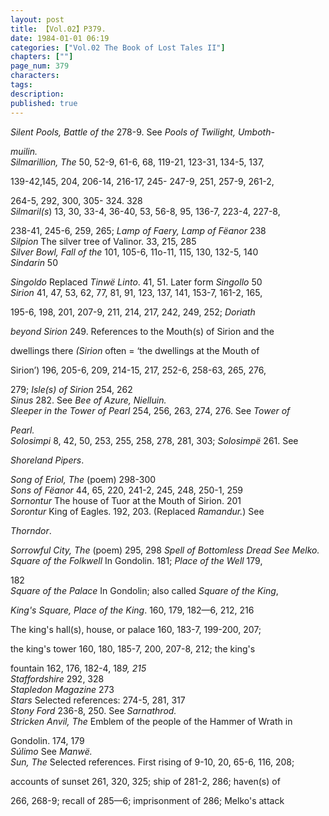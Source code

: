 ```yaml
---
layout: post
title: 【Vol.02】P379.
date: 1984-01-01 06:19
categories: ["Vol.02 The Book of Lost Tales II"]
chapters: [""]
page_num: 379
characters: 
tags: 
description: 
published: true
---
```


<p style="text-indent: 0;">
<I>Silent Pools, Battle of the</I> 278-9. See <I>Pools of Twilight, Umboth-</I>
</p>

<I>muilin.<BR>Silmarillion, The</I> 50, 52-9, 61-6, 68, 119-21, 123-31, 134-5, 137,

139-42,145, 204, 206-14, 216-17, 245- 247-9, 251, 257-9, 261-2,

264-5, 292, 300, 305- 324. 328<BR><I>Silmaril(s</I>) 13, 30, 33-4, 36-40, 53, 56-8, 95, 136-7, 223-4, 227-8,

238-41, 245-6, 259, 265; <I>Lamp of Faery, Lamp of Fëanor</I> 238<BR><I>Silpion</I> The silver tree of Valinor. 33, 215, 285<BR><I>Silver Bowl, Fall of the</I> 101, 105-6, 11o-11, 115, 130, 132-5, 140<BR><I>Sindarin</I> 50

<I>Singoldo</I> Replaced <I>Tinwë Linto</I>. 41, 51. Later form <I>Singollo</I> 50<BR><I>Sirion</I> 41, 47, 53, 62, 77, 81, 91, 123, 137, 141, 153-7, 161-2, 165,

195-6, 198, 201, 207-9, 211, 214, 217, 242, 249, 252; <I>Doriath</I>

<I>beyond Sirion</I> 249. References to the Mouth(s) of Sirion and the

dwellings there <I>(Sirion</I> often = ‘the dwellings at the Mouth of

Sirion’) 196, 205-6, 209, 214-15, 217, 252-6, 258-63, 265, 276,

279; <I>Isle(s) of Sirion</I> 254, 262<BR><I>Sinus</I> 282. See <I>Bee of Azure, Nielluin.<BR>Sleeper in the Tower of Pearl</I> 254, 256, 263, 274, 276. See <I>Tower of</I>

<I>Pearl.<BR>Solosimpi</I> 8, 42, 50, 253, 255, 258, 278, 281, 303; <I>Solosimpë</I> 261. See

<I>Shoreland Pipers</I>.

<I>Song of Eriol, The</I> (poem) 298-300<BR><I>Sons of Fëanor</I> 44, 65, 220, 241-2, 245, 248, 250-1, 259<BR><I>Sornontur</I> The house of Tuor at the Mouth of Sirion. 201<BR><I>Sorontur</I> King of Eagles. 192, 203. (Replaced <I>Ramandur.</I>) See

<I>Thorndor</I>.

<I>Sorrowful City, The</I> (poem) 295, 298 <I>Spell of Bottomless Dread See Melko. Square of the Folkwell</I> In Gondolin. 181; <I>Place of the Well</I> 179,

182<BR><I>Square of the Palace</I> In Gondolin; also called <I>Square of the King</I>,

<I>King's Square, Place of the King</I>. 160, 179, 182—6, 212, 216

The king's hall(s), house, or palace 160, 183-7, 199-200, 207;

the king's tower 160, 180, 185-7, 200, 207-8, 212; the king's

fountain 162, 176, 182-4, 18<I>9, 215<BR>Staffordshire</I> 292, 328<BR><I>Stapledon Magazine</I> 273<BR><I>Stars</I> Selected references: 274-5, 281, 317<BR><I>Stony Ford</I> 236-8, 250. See <I>Sarnathrod.<BR>Stricken Anvil, The</I> Emblem of the people of the Hammer of Wrath in

Gondolin. 174, 179<BR><I>Súlimo</I> See <I>Manwë.<BR>Sun, The</I> Selected references. First rising of 9-10, 20, 65-6, 116, 208;

accounts of sunset 261, 320, 325; ship of 281-2, 286; haven(s) of

266, 268-9; recall of 285—6; imprisonment of 286; Melko's attack

